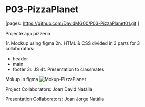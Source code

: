 # P03-PizzaPlanet

[pages: https://github.com/DavidMG00/P03-PizzaPlanet01.git ]

Projecte app pizzeria

1r. Mockup using figma
2n. HTML & CSS divided in 3 parts for 3 collaborators:
  - header
  - main
  - footer
3r. JS
4t. Presentation to classmates

Mokup in figma ![Mokup-PizzaPlanet](https://user-images.githubusercontent.com/102729704/166319676-568304a8-db26-49f6-941d-3eda3d904dee.jpeg)


Project Collaborators:
Joan
David
Natàlia

Presentation Collaborators:
Joan
Jorge
Natàlia
